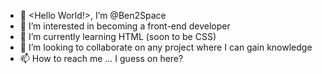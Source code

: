 - 👋 <Hello World!>, I’m @Ben2Space
- 👀 I’m interested in becoming a front-end developer
- 🌱 I’m currently learning HTML (soon to be CSS)
- 💞️ I’m looking to collaborate on any project where I can gain knowledge
- 📫 How to reach me ... I guess on here?

<!---
Ben2Space/Ben2Space is a ✨ special ✨ repository because its `README.md` (this file) appears on your GitHub profile.
You can click the Preview link to take a look at your changes.
--->
